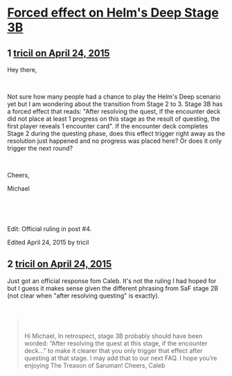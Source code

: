 # [Forced effect on Helm&#039;s Deep Stage 3B](https://community.fantasyflightgames.com/topic/173980-forced-effect-on-helms-deep-stage-3b/)

## 1 [tricil on April 24, 2015](https://community.fantasyflightgames.com/topic/173980-forced-effect-on-helms-deep-stage-3b/?do=findComment&comment=1591029)

Hey there,

 

Not sure how many people had a chance to play the Helm's Deep scenario yet but I am wondering about the transition from Stage 2 to 3. Stage 3B has a forced effect that reads: "After resolving the quest, if the encounter deck did not place at least 1 progress on this stage as the result of questing, the first player reveals 1 encounter card". If the encounter deck completes Stage 2 during the questing phase, does this effect trigger right away as the resolution just happened and no progress was placed here? Or does it only trigger the next round?

 

Cheers,

Michael

 

 

Edit: Official ruling in post #4.

Edited April 24, 2015 by tricil

## 2 [tricil on April 24, 2015](https://community.fantasyflightgames.com/topic/173980-forced-effect-on-helms-deep-stage-3b/?do=findComment&comment=1591338)

Just got an official response fom Caleb. It's not the ruling I had hoped for but I guess it makes sense given the different phrasing from SaF stage 2B (not clear when "after resolving questing" is exactly).

 

>  
> 
> Hi Michael,
> In retrospect, stage 3B probably should have been worded: “After resolving the quest at this stage, if the encounter deck…” to make it clearer that you only trigger that effect after questing at that stage. I may add that to our next FAQ.
> I hope you’re enjoying The Treason of Saruman!
> Cheers,
> Caleb


